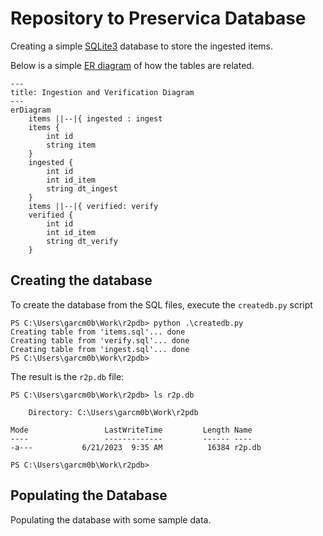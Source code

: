 # Repository to Preservica Database

Creating a simple [SQLite3](https://www.sqlite.org/index.html) database to store the ingested items.

Below is a simple [ER diagram](https://mermaid.js.org/syntax/entityRelationshipDiagram.html) of how the tables are related.

```mermaid
--- 
title: Ingestion and Verification Diagram
---
erDiagram
    items ||--|{ ingested : ingest
    items {
        int id
        string item
    }
    ingested {
        int id
        int id_item
        string dt_ingest
    }
    items ||--|{ verified: verify
    verified {
        int id
        int id_item
        string dt_verify
    }
```

## Creating the database

To create the database from the SQL files, execute the `createdb.py` script

```
PS C:\Users\garcm0b\Work\r2pdb> python .\createdb.py
Creating table from 'items.sql'... done
Creating table from 'verify.sql'... done
Creating table from 'ingest.sql'... done
PS C:\Users\garcm0b\Work\r2pdb> 
```

The result is the `r2p.db` file:

```
PS C:\Users\garcm0b\Work\r2pdb> ls r2p.db

    Directory: C:\Users\garcm0b\Work\r2pdb

Mode                 LastWriteTime         Length Name
----                 -------------         ------ ----
-a---           6/21/2023  9:35 AM          16384 r2p.db

PS C:\Users\garcm0b\Work\r2pdb> 
```

## Populating the Database

Populating the database with some sample data.

